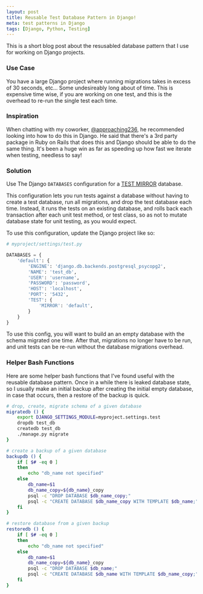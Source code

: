 ```yaml
---
layout: post
title: Reusable Test Database Pattern in Django!
meta: test patterns in Django
tags: [Django, Python, Testing]
---
```


This is a short blog post about the resusabled database pattern that I use for working on Django projects.

### Use Case

You have a large Django project where running migrations takes in excess of 30 seconds, etc... Some undesireably long about of time. This is expensive time wise, if you are working on one test, and this is the overhead to re-run the single test each time.

### Inspiration

When chatting with my coworker, [@approaching236](https://github.com/approaching236), he recommended looking into how to do this in Django. He said that there's a 3rd party package in Ruby on Rails that does this and Django should be able to do the same thing. It's been a huge win as far as speeding up how fast we iterate when testing, needless to say!

### Solution

Use The Django `DATABASES` configuration for a [TEST MIRROR](https://docs.djangoproject.com/en/2.0/topics/testing/advanced/#testing-primary-replica-configurations) database.

This configuration lets you run tests against a database without having to create a test database, run all migrations, and drop the test database each time. Instead, it runs the tests on an existing database, and rolls back each transaction after each unit test method, or test class, so as not to mutate database state for unit testing, as you would expect.

To use this configuration, update the Django project like so:

```python
# myproject/settings/test.py

DATABASES = {
    'default': {
        'ENGINE': 'django.db.backends.postgresql_psycopg2',
        'NAME': 'test_db',
        'USER': 'username',
        'PASSWORD': 'password',
        'HOST': 'localhost',
        'PORT': '5432',
        'TEST': {
            'MIRROR': 'default',
        }
    }
}
```

To use this config, you will want to build an an empty database with the schema migrated one time. After that, migrations no longer have to be run, and unit tests can be re-run without the database migrations overhead.

### Helper Bash Functions

Here are some helper bash functions that I've found useful with the reusable database pattern. Once in a while there is leaked database state, so I usually make an initial backup after creating the initial empty database, in case that occurs, then a restore of the backup is quick.

```bash
# drop, create, migrate schema of a given database
migratedb () {
    export DJANGO_SETTINGS_MODULE=myproject.settings.test
    dropdb test_db
    createdb test_db
    ./manage.py migrate
}

# create a backup of a given database
backupdb () {
    if [ $# -eq 0 ]
    then
        echo "db_name not specified"
    else
        db_name=$1
        db_name_copy=${db_name}_copy
        psql -c "DROP DATABASE $db_name_copy;"
        psql -c "CREATE DATABASE $db_name_copy WITH TEMPLATE $db_name;"
    fi
}

# restore database from a given backup
restoredb () {
    if [ $# -eq 0 ]
    then
        echo "db_name not specified"
    else
        db_name=$1
        db_name_copy=${db_name}_copy
        psql -c "DROP DATABASE $db_name;"
        psql -c "CREATE DATABASE $db_name WITH TEMPLATE $db_name_copy;"
    fi
}
```

